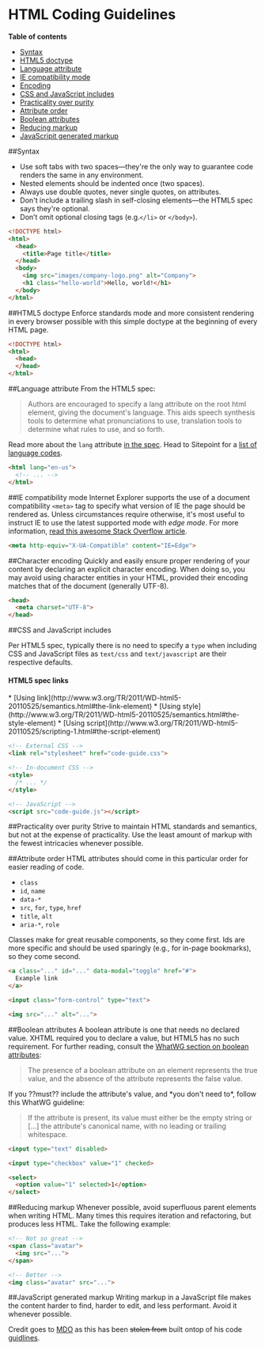 # HTML Coding Guidelines

**Table of contents**

* [Syntax](#html-syntax)
* [HTML5 doctype](#html-doctype)
* [Language attribute](#html-lang)
* [IE compatibility mode](#html-ie-compatibility-mode)
* [Encoding](#html-encoding)
* [CSS and JavaScript includes](#html-style-script)
* [Practicality over purity](#html-practicality-over-purity)
* [Attribute order](#html-attribute-order)
* [Boolean attributes](#html-boolean-attributes)
* [Reducing markup](#html-reducing-markup)
* [JavaScripit generated markup](#html-javascript-markup)


<a name="html-syntax"></a>
##Syntax
* Use soft tabs with two spaces—they're the only way to guarantee code renders the same in any environment.
* Nested elements should be indented once (two spaces).
* Always use double quotes, never single quotes, on attributes.
* Don't include a trailing slash in self-closing elements—the HTML5 spec says they're optional.
* Don’t omit optional closing tags (e.g.```</li>``` or ```</body>```).

```html
<!DOCTYPE html>
<html>
  <head>
    <title>Page title</title>
  </head>
  <body>
    <img src="images/company-logo.png" alt="Company">
    <h1 class="hello-world">Hello, world!</h1>
  </body>
</html>
```

<a name="html-doctype"></a>
##HTML5 doctype
Enforce standards mode and more consistent rendering in every browser possible with this simple doctype at the beginning of every HTML page.


```html
<!DOCTYPE html>
<html>
  <head>
  </head>
</html>
```

<a name="html-ie-compatibility-mode"></a>
##Language attribute
From the HTML5 spec:

<blockquote>Authors are encouraged to specify a lang attribute on the root html element, giving the document's language. This aids speech synthesis tools to determine what pronunciations to use, translation tools to determine what rules to use, and so forth.</blockquote>

Read more about the ```lang``` attribute [in the spec](http://www.w3.org/html/wg/drafts/html/master/semantics.html#the-html-element).
Head to Sitepoint for a [list of language codes](http://reference.sitepoint.com/html/lang-codes).

```html
<html lang="en-us">
  <!-- ... -->
</html>
```

<a name="html-lang"></a>
##IE compatibility mode
Internet Explorer supports the use of a document compatibility ```<meta>``` tag to specify what version of IE the page should be rendered as. Unless circumstances require otherwise, it's most useful to instruct IE to use the latest supported mode with *edge mode*.
For more information, [read this awesome Stack Overflow article](http://stackoverflow.com/questions/6771258/whats-the-difference-if-meta-http-equiv-x-ua-compatible-content-ie-edge-e).

```html
<meta http-equiv="X-UA-Compatible" content="IE=Edge">
```

<a name="html-encoding"></a>
##Character encoding
Quickly and easily ensure proper rendering of your content by declaring an explicit character encoding. When doing so, you may avoid using character entities in your HTML, provided their encoding matches that of the document (generally UTF-8).

```html
<head>
  <meta charset="UTF-8">
</head>
```

<a name="html-style-script"></a>
##CSS and JavaScript includes
<p>Per HTML5 spec, typically there is no need to specify a <code>type</code> when including CSS and JavaScript files as <code>text/css</code> and <code>text/javascript</code> are their respective defaults.</p>
<h4>HTML5 spec links</h4>
* [Using link](http://www.w3.org/TR/2011/WD-html5-20110525/semantics.html#the-link-element)
* [Using style](http://www.w3.org/TR/2011/WD-html5-20110525/semantics.html#the-style-element)
* [Using script](http://www.w3.org/TR/2011/WD-html5-20110525/scripting-1.html#the-script-element)

```html
<!-- External CSS -->
<link rel="stylesheet" href="code-guide.css">

<!-- In-document CSS -->
<style>
  /* ... */
</style>

<!-- JavaScript -->
<script src="code-guide.js"></script>
```



<a name="html-practicality-over-purity"></a>
##Practicality over purity
Strive to maintain HTML standards and semantics, but not at the expense of practicality. Use the least amount of markup with the fewest intricacies whenever possible.

<a name="html-attribute-order"></a>
##Attribute order
HTML attributes should come in this particular order for easier reading of code.

* ```class```
* ```id```, ```name```
* ```data-*```
* ```src```, ```for```, ```type```, ```href```
* ```title```, ```alt```
* ```aria-*```, ```role```

Classes make for great reusable components, so they come first. Ids are more specific and should be used sparingly (e.g., for in-page bookmarks), so they come second.

```html
<a class="..." id="..." data-modal="toggle" href="#">
  Example link
</a>

<input class="form-control" type="text">

<img src="..." alt="...">
```

<a name="html-boolean-attributes"></a>
##Boolean attributes
A boolean attribute is one that needs no declared value. XHTML required you to declare a value, but HTML5 has no such requirement.
For further reading, consult the [WhatWG section on boolean attributes](http://www.whatwg.org/specs/web-apps/current-work/multipage/common-microsyntaxes.html#boolean-attributes):
<blockquote>
  The presence of a boolean attribute on an element represents the true value, and the absence of the attribute represents the false value.
</blockquote>
If you ??must?? include the attribute's value, and *you don't need to*, follow this WhatWG guideline:
<blockquote>
  If the attribute is present, its value must either be the empty string or [...] the attribute's canonical name, with no leading or trailing whitespace.
</blockquote>

```html
<input type="text" disabled>

<input type="checkbox" value="1" checked>

<select>
  <option value="1" selected>1</option>
</select>
```

<a name="html-reducing-markup"></a>
##Reducing markup
Whenever possible, avoid superfluous parent elements when writing HTML. Many times this requires iteration and refactoring, but produces less HTML. Take the following example:

```html
<!-- Not so great -->
<span class="avatar">
  <img src="...">
</span>

<!-- Better -->
<img class="avatar" src="...">
```

<a name="html-javascript-markup"></a>
##JavaScript generated markup
Writing markup in a JavaScript file makes the content harder to find, harder to edit, and less performant. Avoid it whenever possible.

Credit goes to [MDO](http://mdo.github.io/) as this has been ~~stolen from~~ built ontop of his code [guidlines](http://mdo.github.io/code-guide/).